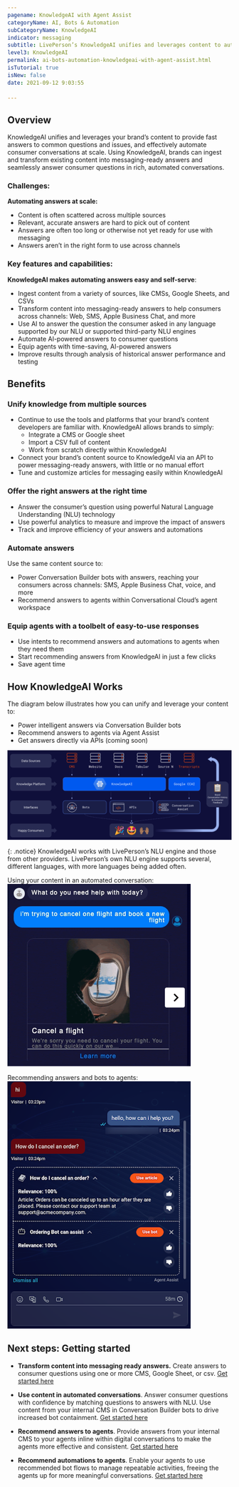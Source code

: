 ```yaml
---
pagename: KnowledgeAI with Agent Assist 
categoryName: AI, Bots & Automation
subCategoryName: KnowledgeAI
indicator: messaging
subtitle: LivePerson’s KnowledgeAI unifies and leverages content to automate effective consumer conversations at scale. 
level3: KnowledgeAI
permalink: ai-bots-automation-knowledgeai-with-agent-assist.html
isTutorial: true
isNew: false
date: 2021-09-12 9:03:55 

---
```

## Overview

KnowledgeAI unifies and leverages your brand’s content to provide fast answers to common questions and issues, and effectively automate consumer conversations at scale. Using KnowledgeAI, brands can ingest and transform existing content into messaging-ready answers and seamlessly answer consumer questions in rich, automated conversations.
 
### Challenges:
**Automating answers at scale:**
* Content is often scattered across multiple sources
* Relevant, accurate answers are hard to pick out of content
* Answers are often too long or otherwise not yet ready for use with messaging
* Answers aren’t in the right form to use across channels


### Key features and capabilities:
**KnowledgeAI makes automating answers easy and self-serve**:
* Ingest  content from a variety of sources, like CMSs, Google Sheets, and CSVs
* Transform content into messaging-ready answers to help consumers across channels: Web, SMS, Apple Business Chat, and more
* Use AI to answer the question the consumer asked in any language supported by our NLU or supported third-party NLU engines
* Automate AI-powered answers to consumer questions
* Equip agents with time-saving, AI-powered answers
* Improve results through analysis of historical answer performance and testing

## Benefits
### Unify knowledge from multiple sources
* Continue to use the tools and platforms that your brand’s content developers are familiar with. KnowledgeAI allows brands to simply:
  * Integrate a CMS or Google sheet
  * Import a CSV full of content
  * Work from scratch directly within KnowledgeAI
* Connect your brand’s content source to KnowledgeAI via an API to power messaging-ready answers, with little or no manual effort
* Tune and customize articles for messaging easily within KnowledgeAI

### Offer the right answers at the right time
* Answer the consumer’s question using powerful Natural Language Understanding (NLU) technology
* Use powerful analytics to measure and improve the impact of answers
* Track and improve efficiency of your answers and automations

### Automate answers 
Use the same content source to:
* Power Conversation Builder bots with answers, reaching your consumers across channels: SMS, Apple Business Chat, voice, and more
* Recommend answers to agents within Conversational Cloud’s agent workspace

### Equip agents with a toolbelt of easy-to-use responses
* Use intents to recommend answers and automations to agents when they need them
* Start recommending answers from KnowledgeAI in just a few clicks
* Save agent time

## How KnowledgeAI Works
The diagram below illustrates how you can unify and leverage your content to:
* Power intelligent answers via Conversation Builder bots
* Recommend answers to agents via Agent Assist
* Get answers directly via APIs (coming soon)

![](img/KAI-1.png)

{: .notice}
KnowledgeAI works with LivePerson’s NLU engine and those from other providers. LivePerson’s own NLU engine supports several, different languages, with more languages being added often.

Using your content in an automated conversation: 
![](img/KAI-2.gif)

Recommending answers and bots to agents:
![](img/KAI-3.png)

## Next steps: Getting started
* **Transform content into messaging ready answers.** Create answers to consumer questions using one or more CMS, Google Sheet, or csv. [Get started here](https://developers.liveperson.com/knowledge-base-overview.html)

* **Use content in automated conversations**. Answer consumer questions with confidence by matching questions to answers with NLU. Use content from your internal CMS in Conversation Builder bots to drive increased bot containment. [Get started here](https://developers.liveperson.com/conversation-builder-interactions-integrations.html#knowledge-ai-interactions)

* **Recommend answers to agents**. Provide answers from your internal CMS to your agents inline within digital conversations to make the agents more effective and consistent. [Get started here](https://developers.liveperson.com/conversation-orchestrator-agent-assist-overview.html)

* **Recommend automations to agents**. Enable your agents to use recommended bot flows to manage repeatable activities, freeing the agents up for more meaningful conversations. [Get started here](https://developers.liveperson.com/conversation-orchestrator-agent-assist-overview.html)
